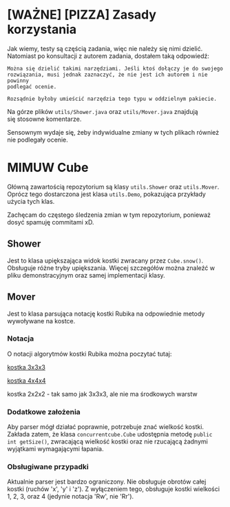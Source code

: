 # \[WAŻNE\] \[PIZZA\] Zasady korzystania

Jak wiemy, testy są częścią zadania, więc nie należy się nimi dzielić.
Natomiast po konsultacji z autorem zadania, dostałem taką odpowiedź:
```
Można się dzielić takimi narzędziami. Jeśli ktoś dołączy je do swojego
rozwiązania, musi jednak zaznaczyć, że nie jest ich autorem i nie powinny
podlegać ocenie.

Rozsądnie byłoby umieścić narzędzia tego typu w oddzielnym pakiecie. 
```
Na górze plików `utils/Shower.java` oraz `utils/Mover.java` znajdują się stosowne komentarze.

Sensownym wydaje się, żeby indywidualne zmiany w tych plikach również nie podlegały ocenie.

# MIMUW Cube

Główną zawartością repozytorium są klasy `utils.Shower` oraz `utils.Mover`.
Oprócz tego dostarczona jest klasa `utils.Demo`, pokazująca przykłady użycia tych klas.

Zachęcam do częstego śledzenia zmian w tym repozytorium, ponieważ dosyć spamuję commitami xD.

## Shower

Jest to klasa upiększająca widok kostki zwracany przez `Cube.snow()`. Obsługuje różne tryby upiększania.
Więcej szczegółów można znaleźć w pliku demonstracyjnym oraz samej implementacji klasy.

## Mover

Jest to klasa parsująca notację kostki Rubika na odpowiednie metody wywoływane na kostce.

### Notacja

O notacji algorytmów kostki Rubika można poczytać tutaj:

[kostka 3x3x3](https://jperm.net/3x3/moves)

[kostka 4x4x4](https://www.kewbz.co.uk/blogs/notations/4x4-cube-notations-guide-wca-official)

kostka 2x2x2 - tak samo jak 3x3x3, ale nie ma środkowych warstw

### Dodatkowe założenia

Aby parser mógł działać poprawnie, potrzebuje znać wielkość kostki.
Zakłada zatem, że klasa `concurrentcube.Cube` udostępnia metodę `public int getSize()`, zwracającą wielkość kostki oraz nie rzucającą żadnymi wyjątkami wymagającymi łapania.

### Obsługiwane przypadki

Aktualnie parser jest bardzo ograniczony.
Nie obsługuje obrotów całej kostki (ruchów 'x', 'y' i 'z').
Z wyłączeniem tego, obsługuje kostki wielkości
1,
2,
3,
oraz 4 (jedynie notacja 'Rw', nie 'Rr').

